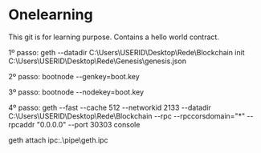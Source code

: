 # Onelearning
 This git is for learning purpose.
 Contains a hello world contract.
 
1º passo: geth --datadir C:\Users\USERID\Desktop\Rede\Blockchain init C:\Users\USERID\Desktop\Rede\Genesis\genesis.json
 
2º passo: bootnode --genkey=boot.key

3º passo: bootnode --nodekey=boot.key
 
4º passo: geth --fast --cache 512 --networkid 2133 --datadir C:\Users\USERID\Desktop\Rede\Blockchain --rpc --rpccorsdomain="*" --rpcaddr "0.0.0.0" --port 30303 console
 
 
geth attach ipc:\.\pipe\geth.ipc


